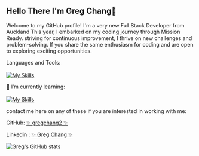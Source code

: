 ## Hello There I'm Greg Chang👋

Welcome to my GitHub profile! I'm a very new Full Stack Developer from Auckland 
This year, I embarked on my coding journey through Mission Ready.
striving for continuous improvement, I thrive on new challenges and problem-solving.
If you share the same enthusiasm for coding and are open to exploring exciting opportunities. 

Languages and Tools:<br><br>
[![My Skills](https://skillicons.dev/icons?i=js,html,css,nodejs,ts,github,postman,mysql,sass,azure,gcp,mongodb,docker)](https://skillicons.dev)

🌱 I’m currently learning:<br><br>
[![My Skills](https://skillicons.dev/icons?i=cs)](https://skillicons.dev)

contact me here on any of these if you are interested in working with me:
 
 GitHub: [✨ gregchang2 ✨](https://github.com/gregchang2)

 Linkedin : [✨ Greg Chang ✨](https://www.linkedin.com/in/greg-chang-916459265/)

 ![Greg's GitHub stats](https://github-readme-stats.vercel.app/api?username=gregchang2&show_icons=true&theme=transparent)
 
##


<!--
**gregchang2/gregchang2** is a ✨ _special_ ✨ repository because its `README.md` (this file) appears on your GitHub profile.

Here are some ideas to get you started:

- 🔭 I’m currently working on ...
- 🌱 I’m currently learning ...
- 👯 I’m looking to collaborate on ...
- 🤔 I’m looking for help with ...
- 💬 Ask me about ...
- 📫 How to reach me: ...
- 😄 Pronouns: ...
- ⚡ Fun fact: ...
-->
